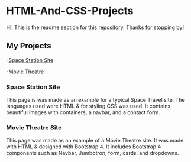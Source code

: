 # HTML-And-CSS-Projects
Hi! This is the readme section for this repository. Thanks for stopping by!

## My Projects
-[Space Station Site](https://github.com/MuhammadChoudhry21/HTML-And-CSS-Projects/tree/main/Creating-a-Basic-HTML-Website_Project-Folder)

-[Movie Theatre](https://github.com/MuhammadChoudhry21/HTML-And-CSS-Projects/tree/main/bootstrap4_project)

### Space Station Site

This page is was made as an example for a typical Space Travel site. The languages used were HTML & for styling CSS was used. It contains beautiful images with containers, a navbar, and a contact form.

### Movie Theatre Site

This page was made as an example of a Movie Theatre site. It was made with HTML & designed with Bootstrap 4. It includes Bootstrap 4 components such as Navbar, Jumbotron, form, cards, and dropdowns.
